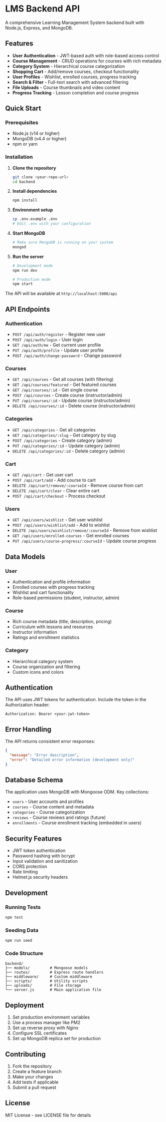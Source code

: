 
# LMS Backend API

A comprehensive Learning Management System backend built with Node.js, Express, and MongoDB.

## Features

- **User Authentication** - JWT-based auth with role-based access control
- **Course Management** - CRUD operations for courses with rich metadata
- **Category System** - Hierarchical course categorization
- **Shopping Cart** - Add/remove courses, checkout functionality
- **User Profiles** - Wishlist, enrolled courses, progress tracking
- **Search & Filter** - Full-text search with advanced filtering
- **File Uploads** - Course thumbnails and video content
- **Progress Tracking** - Lesson completion and course progress

## Quick Start

### Prerequisites
- Node.js (v14 or higher)
- MongoDB (v4.4 or higher)
- npm or yarn

### Installation

1. **Clone the repository**
   ```bash
   git clone <your-repo-url>
   cd backend
   ```

2. **Install dependencies**
   ```bash
   npm install
   ```

3. **Environment setup**
   ```bash
   cp .env.example .env
   # Edit .env with your configuration
   ```

4. **Start MongoDB**
   ```bash
   # Make sure MongoDB is running on your system
   mongod
   ```

5. **Run the server**
   ```bash
   # Development mode
   npm run dev
   
   # Production mode
   npm start
   ```

The API will be available at `http://localhost:5000/api`

## API Endpoints

### Authentication
- `POST /api/auth/register` - Register new user
- `POST /api/auth/login` - User login
- `GET /api/auth/me` - Get current user profile
- `PUT /api/auth/profile` - Update user profile
- `POST /api/auth/change-password` - Change password

### Courses
- `GET /api/courses` - Get all courses (with filtering)
- `GET /api/courses/featured` - Get featured courses
- `GET /api/courses/:id` - Get single course
- `POST /api/courses` - Create course (instructor/admin)
- `PUT /api/courses/:id` - Update course (instructor/admin)
- `DELETE /api/courses/:id` - Delete course (instructor/admin)

### Categories
- `GET /api/categories` - Get all categories
- `GET /api/categories/:slug` - Get category by slug
- `POST /api/categories` - Create category (admin)
- `PUT /api/categories/:id` - Update category (admin)
- `DELETE /api/categories/:id` - Delete category (admin)

### Cart
- `GET /api/cart` - Get user cart
- `POST /api/cart/add` - Add course to cart
- `DELETE /api/cart/remove/:courseId` - Remove course from cart
- `DELETE /api/cart/clear` - Clear entire cart
- `POST /api/cart/checkout` - Process checkout

### Users
- `GET /api/users/wishlist` - Get user wishlist
- `POST /api/users/wishlist/add` - Add to wishlist
- `DELETE /api/users/wishlist/remove/:courseId` - Remove from wishlist
- `GET /api/users/enrolled-courses` - Get enrolled courses
- `PUT /api/users/course-progress/:courseId` - Update course progress

## Data Models

### User
- Authentication and profile information
- Enrolled courses with progress tracking
- Wishlist and cart functionality
- Role-based permissions (student, instructor, admin)

### Course
- Rich course metadata (title, description, pricing)
- Curriculum with lessons and resources
- Instructor information
- Ratings and enrollment statistics

### Category
- Hierarchical category system
- Course organization and filtering
- Custom icons and colors

## Authentication

The API uses JWT tokens for authentication. Include the token in the Authorization header:

```
Authorization: Bearer <your-jwt-token>
```

## Error Handling

The API returns consistent error responses:

```json
{
  "message": "Error description",
  "error": "Detailed error information (development only)"
}
```

## Database Schema

The application uses MongoDB with Mongoose ODM. Key collections:

- `users` - User accounts and profiles
- `courses` - Course content and metadata
- `categories` - Course categorization
- `reviews` - Course reviews and ratings (future)
- `enrollments` - Course enrollment tracking (embedded in users)

## Security Features

- JWT token authentication
- Password hashing with bcrypt
- Input validation and sanitization
- CORS protection
- Rate limiting
- Helmet.js security headers

## Development

### Running Tests
```bash
npm test
```

### Seeding Data
```bash
npm run seed
```

### Code Structure
```
backend/
├── models/         # Mongoose models
├── routes/         # Express route handlers
├── middleware/     # Custom middleware
├── scripts/        # Utility scripts
├── uploads/        # File storage
└── server.js       # Main application file
```

## Deployment

1. Set production environment variables
2. Use a process manager like PM2
3. Set up reverse proxy with Nginx
4. Configure SSL certificates
5. Set up MongoDB replica set for production

## Contributing

1. Fork the repository
2. Create a feature branch
3. Make your changes
4. Add tests if applicable
5. Submit a pull request

## License

MIT License - see LICENSE file for details
